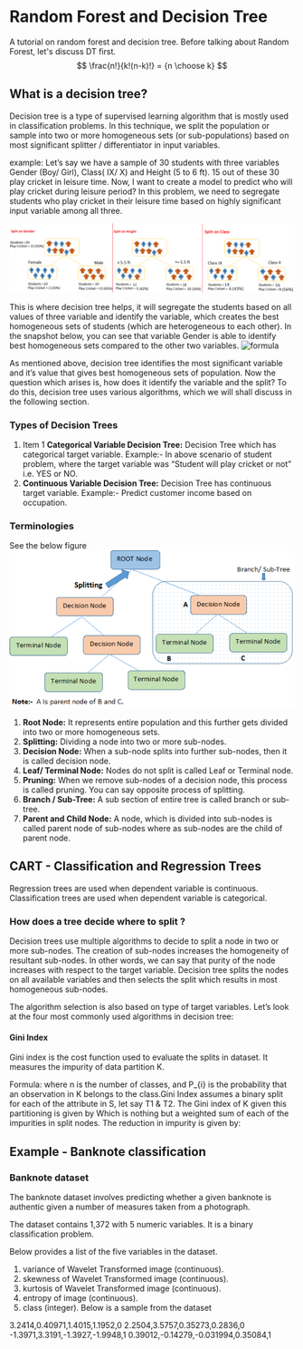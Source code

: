 # Random Forest and Decision Tree
A tutorial on random forest and decision tree.
Before talking about Random Forest, let's discuss DT first.
$$
\frac{n!}{k!(n-k)!} = {n \choose k}
$$
## What is a decision tree?
Decision tree is a type of supervised learning algorithm that is mostly used in classification problems. In this technique, we split the population or sample into two or more homogeneous sets (or sub-populations) based on most significant splitter / differentiator in input variables.

example:
Let’s say we have a sample of 30 students with three variables Gender (Boy/ Girl), Class( IX/ X) and Height (5 to 6 ft). 15 out of these 30 play cricket in leisure time. Now, I want to create a model to predict who will play cricket during leisure period? In this problem, we need to segregate students who play cricket in their leisure time based on highly significant input variable among all three.

![example](/img/dt1.png)

This is where decision tree helps, it will segregate the students based on all values of three variable and identify the variable, which creates the best homogeneous sets of students (which are heterogeneous to each other). In the snapshot below, you can see that variable Gender is able to identify best homogeneous sets compared to the other two variables.
![formula](/svgs/32737e0a8d5a4cf32ba3ab1b74902ab7.svg)

As mentioned above, decision tree identifies the most significant variable and it’s value that gives best homogeneous sets of population. Now the question which arises is, how does it identify the variable and the split? To do this, decision tree uses various algorithms, which we will shall discuss in the following section.

### Types of Decision Trees
1. Item 1 **Categorical Variable Decision Tree:** Decision Tree which has categorical target variable. Example:- In above scenario of student problem, where the target variable was “Student will play cricket or not” i.e. YES or NO.
2. **Continuous Variable Decision Tree:** Decision Tree has continuous target variable. Example:- Predict customer income based on occupation.

### Terminologies
See the below figure
![terminology](/img/dt2.png)
1. **Root Node:** It represents entire population and this further gets divided into two or more homogeneous sets.
2. **Splitting:** Dividing a node into two or more sub-nodes.
3. **Decision Node:** When a sub-node splits into further sub-nodes, then it is called decision node.
4. **Leaf/ Terminal Node:** Nodes do not split is called Leaf or Terminal node.
5. **Pruning:** When we remove sub-nodes of a decision node, this process is called pruning. You can say opposite process of splitting.
6. **Branch / Sub-Tree:** A sub section of entire tree is called branch or sub-tree.
7. **Parent and Child Node:** A node, which is divided into sub-nodes is called parent node of sub-nodes where as sub-nodes are the child of parent node.

## CART - Classification and Regression Trees
Regression trees are used when dependent variable is continuous. Classification trees are used when dependent variable is categorical.

### How does a tree decide where to split ?
Decision trees use multiple algorithms to decide to split a node in two or more sub-nodes. The creation of sub-nodes increases the homogeneity of resultant sub-nodes. In other words, we can say that purity of the node increases with respect to the target variable. Decision tree splits the nodes on all available variables and then selects the split which results in most homogeneous sub-nodes.

The algorithm selection is also based on type of target variables. Let’s look at the four most commonly used algorithms in decision tree:

#### Gini Index
Gini index is the cost function used to evaluate the splits in dataset. It measures the impurity of data partition K.

Formula:
where n is the number of classes, and P_{i} is the probability that an observation in K belongs to the class.Gini Index assumes a binary split for each of the attribute in S, let say T1 & T2. The Gini index of K given this partitioning is given by 
Which is nothing but a weighted sum of each of the impurities in split nodes. The reduction in impurity is given by:


## Example - Banknote classification

### Banknote dataset

The banknote dataset involves predicting whether a given banknote is authentic given a number of measures taken from a photograph.

The dataset contains 1,372 with 5 numeric variables. It is a binary classification problem.

Below provides a list of the five variables in the dataset.
1. variance of Wavelet Transformed image (continuous).
2. skewness of Wavelet Transformed image (continuous).
3. kurtosis of Wavelet Transformed image (continuous).
4. entropy of image (continuous).
5. class (integer).
Below is a sample from the dataset

3.2414,0.40971,1.4015,1.1952,0
2.2504,3.5757,0.35273,0.2836,0
-1.3971,3.3191,-1.3927,-1.9948,1
0.39012,-0.14279,-0.031994,0.35084,1
